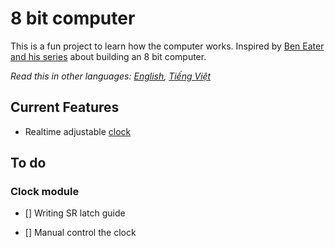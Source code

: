 # 8 bit computer

This is a fun project to learn how the computer works. Inspired by [Ben Eater and his series](http://eater.net) about building an 8 bit computer.

*Read this in other languages: [English](README.md), [Tiếng Việt](README.vn.md)*

## Current Features

* Realtime adjustable [clock](/Clock/README.md)

## To do

### Clock module

- [] Writing SR latch guide

- [] Manual control the clock
